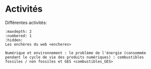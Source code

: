 # Activités

Différentes activités:

```{toctree}
:maxdepth: 2
:numbered: 1
:hidden:
Les enchères du web <encheres>

Numérique et environnement : le problème de l'énergie (consommée pendant le cycle de vie des produits numériques) : combustibles fossiles / non fossiles et GES <combustibles_GES>
```